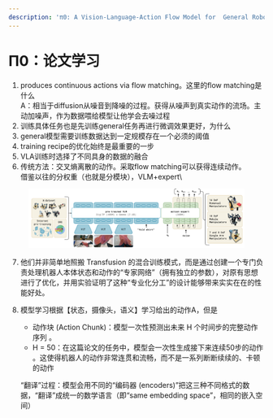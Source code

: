 ```yaml
---
description: 'π0: A Vision-Language-Action Flow Model for  General Robot Control'
---
```


# Π0：论文学习



1. produces continuous actions via flow matching。这里的flow matching是什么\
   A：相当于diffusion从噪音到降噪的过程。获得从噪声到真实动作的流场。主动加噪声，作为数据喂给模型让他学会去噪过程
2. 训练具体任务也是先训练general任务再进行微调效果更好，为什么
3. general模型需要训练数据达到一定规模存在一个必须的阈值
4. training recipe的优化始终是最重要的一步
5. VLA训练时选择了不同具身的数据的融合
6. 传统方法：交叉熵离散的动作。采取flow matching可以获得连续动作。\
   借鉴以往的分权重（也就是分模块），VLM+expert\


<figure><img src="../../.gitbook/assets/image (1).png" alt=""><figcaption></figcaption></figure>

7. 他们并非简单地照搬 Transfusion 的混合训练模式，而是通过创建一个专门负责处理机器人本体状态和动作的“专家网络”（拥有独立的参数），对原有思想进行了优化，并用实验证明了这种“专业化分工”的设计能够带来实实在在的性能好处。
8.  模型学习根据【状态，摄像头，语义】学习给出的动作A，但是

    * 动作块 (Action Chunk)：模型一次性预测出未来 H 个时间步的完整动作序列 。
    * H = 50：在这篇论文的任务中，模型会一次性生成接下来连续50步的动作 。这使得机器人的动作非常连贯和流畅，而不是一系列断断续续的、卡顿的动作

    “翻译”过程：模型会用不同的“编码器 (encoders)”把这三种不同格式的数据，“翻译”成统一的数学语言（即“same embedding space”，相同的嵌入空间）
